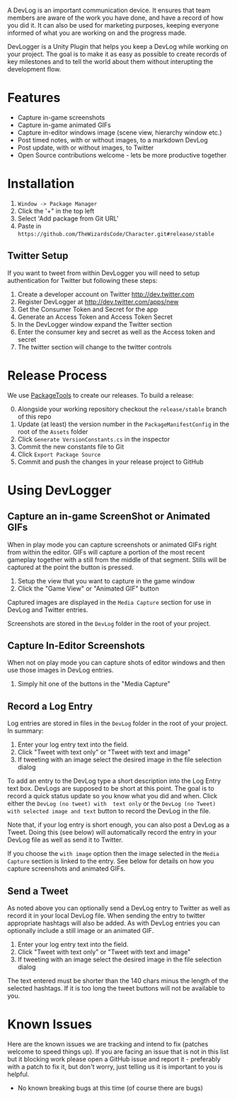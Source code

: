 A DevLog is an important communication device. It ensures that team members are aware of the work
you have done, and have a record of how you did it. It can also be used for marketing purposes, 
keeping everyone informed of what you are working on and the progress made.

DevLogger is a Unity Plugin that helps you keep a DevLog while working on your project. The goal is to make it as easy as possible to create records of key milestones and to tell the world about them without interupting the development flow.

# Features

  * Capture in-game screenshots
  * Capture in-game animated GIFs
  * Capture in-editor windows image (scene view, hierarchy window etc.)
  * Post timed notes, with or without images, to a markdown DevLog
  * Post update, with or without images, to Twitter
  * Open Source contributions welcome - lets be more productive together

# Installation

  1. `Window -> Package Manager`
  2. Click the '+" in the top left
  3. Select 'Add package from Git URL'
  4. Paste in `https://github.com/TheWizardsCode/Character.git#release/stable`

## Twitter Setup

If you want to tweet from within DevLogger you will need to setup authentication
for Twitter but following these steps:

  1. Create a developer account on Twitter http://dev.twitter.com
  2. Register DevLogger at http://dev.twitter.com/apps/new
  3. Get the Consumer Token and Secret for the app
  4. Generate an Access Token and Access Token Secret
  5. In the DevLogger window expand the Twitter section
  6. Enter the consumer key and secret as well as the Access token and secret
  7. The twitter section will change to the twitter controls

# Release Process

We use [PackageTools](https://github.com/3dtbd/unity-package-tools) to create our releases. To build a release:

  0. Alongside your working repository checkout the `release/stable` branch of this repo
  1. Update (at least) the version number in the `PackageManifestConfig` in the root of the `Assets` folder
  2. Click `Generate VersionConstants.cs` in the inspector
  3. Commit the new constants file to Git
  4. Click `Export Package Source`
  5. Commit and push the changes in your release project to GitHub

# Using DevLogger

## Capture an in-game ScreenShot or Animated GIFs

When in play mode you can capture screenshots or animated GIFs right from within
the editor. GIFs will capture a portion of the most recent gameplay together with
a still from the middle of that segment. Stills will be captured at the point the
button is pressed.

  1. Setup the view that you want to capture in the game window
  2. Click the "Game View" or "Animated GIF" button

Captured images are displayed in the `Media Capture` section for use in DevLog and Twitter
entries.

Screenshots are stored in the `DevLog` folder in the root of your project.

## Capture In-Editor Screenshots

When not on play mode you can capture shots of editor windows and then use those images in
DevLog entries.

  1. Simply hit one of the buttons in the "Media Capture"

## Record a Log Entry

Log entries are stored in files in the `DevLog` folder in the root of your project.
In summary:

  1. Enter your log entry text into the field. 
  2. Click "Tweet with text only" or "Tweet with text and image"
  3. If tweeting with an image select the desired image in the file selection dialog

To add an entry to the DevLog type a short description into the Log Entry text box.
DevLogs are supposed to be short at this point. The goal is to record a quick status
update so you know what you did and when. Click either the `DevLog (no tweet) with 
text only` or the `DevLog (no Tweet) with selected image and text` button to record
the DevLog in the file.

Note that, if your log entry is short enough, you can also post a DevLog as a Tweet.
Doing this (see below) will automatically record the entry in your DevLog file as
well as send it to Twitter.

If you choose the `with image` option then the image selected in the `Media Capture`
section is linked to the entry. See below for details on how you capture screenshots
and animated GIFs.

## Send a Tweet

As noted above you can optionally send a DevLog entry to Twitter as well as record it
in your local DevLog file. When sending the entry to twitter appropriate hashtags will
also be added. As with DevLog entries you can optionally include a still image or an 
animated GIF.

  1. Enter your log entry text into the field. 
  2. Click "Tweet with text only" or "Tweet with text and image"
  3. If tweeting with an image select the desired image in the file selection dialog

The text entered must be shorter than the 140 chars minus the length of 
the selected hashtags. If it is too long the tweet buttons will not be 
available to you.


# Known Issues

Here are the known issues we are tracking and intend to fix (patches welcome to speed things up).
If you are facing an issue that is not in this list but it blocking work please open a GitHub issue
and report it - preferably with a patch to fix it, but don't worry, just telling us it is important
to you is helpful.

  * No known breaking bugs at this time (of course there are bugs)




